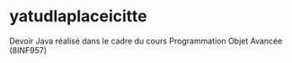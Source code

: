 # yatudlaplaceicitte
Devoir Java réalisé dans le cadre du cours Programmation Objet Avancée (8INF957)
